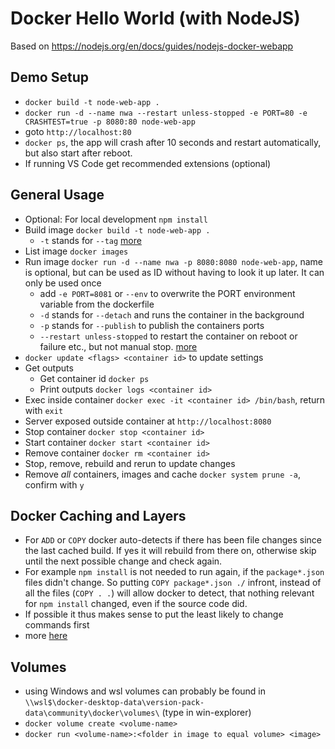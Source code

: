 # Docker Hello World (with NodeJS)

Based on <https://nodejs.org/en/docs/guides/nodejs-docker-webapp>

## Demo Setup

- `docker build -t node-web-app .`
- `docker run -d --name nwa --restart unless-stopped -e PORT=80 -e CRASHTEST=true -p 8080:80 node-web-app`
- goto `http://localhost:80`
- `docker ps`, the app will crash after 10 seconds and restart automatically, but also start after reboot.
- If running VS Code get recommended extensions (optional)

## General Usage

- Optional: For local development `npm install`
- Build image `docker build -t node-web-app .`
  - `-t` stands for `--tag` [more](https://docs.docker.com/engine/reference/commandline/build/)
- List image `docker images`
- Run image `docker run -d --name nwa -p 8080:8080 node-web-app`, name is optional, but can be used as ID without having to look it up later. It can only be used once
  - add `-e PORT=8081` or `--env` to overwrite the PORT environment variable from the dockerfile
  - `-d` stands for `--detach` and runs the container in the background
  - `-p` stands for `--publish` to publish the containers ports
  - `--restart unless-stopped` to restart the container on reboot or failure etc., but not manual stop. [more](https://docs.docker.com/config/containers/start-containers-automatically/)
- `docker update <flags> <container id>` to update settings
- Get outputs
  - Get container id `docker ps`
  - Print outputs `docker logs <container id>`
- Exec inside container `docker exec -it <container id> /bin/bash`, return with `exit`
- Server exposed outside container at `http://localhost:8080`
- Stop container `docker stop <container id>`
- Start container `docker start <container id>`
- Remove container `docker rm <container id>`
- Stop, remove, rebuild and rerun to update changes
- Remove _all_ containers, images and cache `docker system prune -a`, confirm with `y`

## Docker Caching and Layers

- For `ADD` or `COPY` docker auto-detects if there has been file changes since the last cached build. If yes it will rebuild from there on, otherwise skip until the next possible change and check again.
- For example `npm install` is not needed to run again, if the `package*.json` files didn't change. So putting `COPY package*.json ./` infront, instead of all the files (`COPY . .`) will allow docker to detect, that nothing relevant for `npm install` changed, even if the source code did.
- If possible it thus makes sense to put the least likely to change commands first
- more [here](https://docs.docker.com/develop/develop-images/dockerfile_best-practices/)

## Volumes

- using Windows and wsl volumes can probably be found in `\\wsl$\docker-desktop-data\version-pack-data\community\docker\volumes\` (type in win-explorer)
- `docker volume create <volume-name>`
- `docker run <volume-name>:<folder in image to equal volume> <image>`
